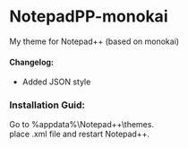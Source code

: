 # NotepadPP-monokai
My theme for Notepad++ (based on monokai)

#### Changelog:
- Added JSON style

### Installation Guid:
Go to %appdata%\Notepad++\themes.  
place .xml file and restart Notepad++.  
